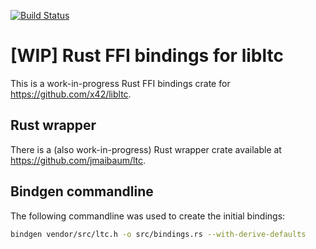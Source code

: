 [![Build Status](https://github.com/jmaibaum/ltc-sys/workflows/Continuous%20Integration/badge.svg)](https://github.com/jmaibaum/ltc-sys/actions?query=workflow%3A%22Continuous+Integration%22)

# [WIP] Rust FFI bindings for libltc

This is a work-in-progress Rust FFI bindings crate for
https://github.com/x42/libltc.


## Rust wrapper

There is a (also work-in-progress) Rust wrapper crate available at
https://github.com/jmaibaum/ltc.


## Bindgen commandline

The following commandline was used to create the initial bindings:

```bash
bindgen vendor/src/ltc.h -o src/bindings.rs --with-derive-defaults
```

